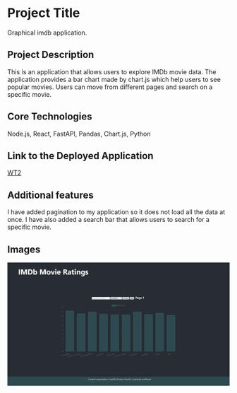 # Project Title

Graphical imdb application.

## Project Description

This is an application that allows users to explore IMDb movie data. The application provides a bar chart made by chart.js which help users to see popular movies. Users can move from different pages and search on a specific movie. 

## Core Technologies

Node.js,
React,
FastAPI,
Pandas,
Chart.js,
Python


## Link to the Deployed Application

[WT2](https://cscloud8-48.lnu.se/wt2/)

## Additional features

I have added pagination to my application so it does not load all the data at once. I have also added a search bar that allows users to search for a specific movie.

## Images

![image](/imdb-movie-graph.png)